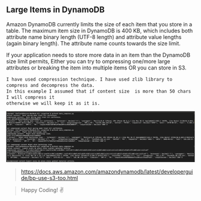 ## Large Items in DynamoDB
Amazon DynamoDB currently limits the size of each item that you store in a table. The maximum item size in DynamoDB is 400 KB, which includes both attribute name binary length (UTF-8 length) and attribute value lengths (again binary length). The attribute name counts towards the size limit.

If your application needs to store more data in an item than the DynamoDB size limit permits, Either you can try to ompressing one/more large attributes or breaking the item into multiple items OR you can store in S3.

```
I have used compression technique. I have used zlib library to compress and decompress the data. 
In this example I assumed that if content size  is more than 50 chars I will compress it 
otherwise we will keep it as it is.
```

![compress decompress](./assets//compressed.png)

> https://docs.aws.amazon.com/amazondynamodb/latest/developerguide/bp-use-s3-too.html

> Happy Coding! :v:
